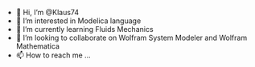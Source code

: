 - 👋 Hi, I’m @Klaus74
- 👀 I’m interested in Modelica language
- 🌱 I’m currently learning Fluids Mechanics
- 💞️ I’m looking to collaborate on Wolfram System Modeler and Wolfram Mathematica
- 📫 How to reach me ...

<!---
Klaus74/Klaus74 is a ✨ special ✨ repository because its `README.md` (this file) appears on your GitHub profile.
You can click the Preview link to take a look at your changes.
--->

